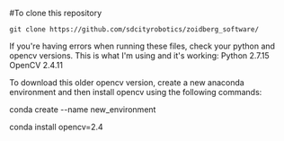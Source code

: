 #To clone this repository

`git clone https://github.com/sdcityrobotics/zoidberg_software/`






If you're having errors when running these files, check your python and opencv versions. This is what I'm using and it's working:
Python 2.7.15
OpenCV 2.4.11

To download this older opencv version, create a new anaconda environment and then install opencv using the following commands:

conda create --name new_environment

conda install opencv=2.4
